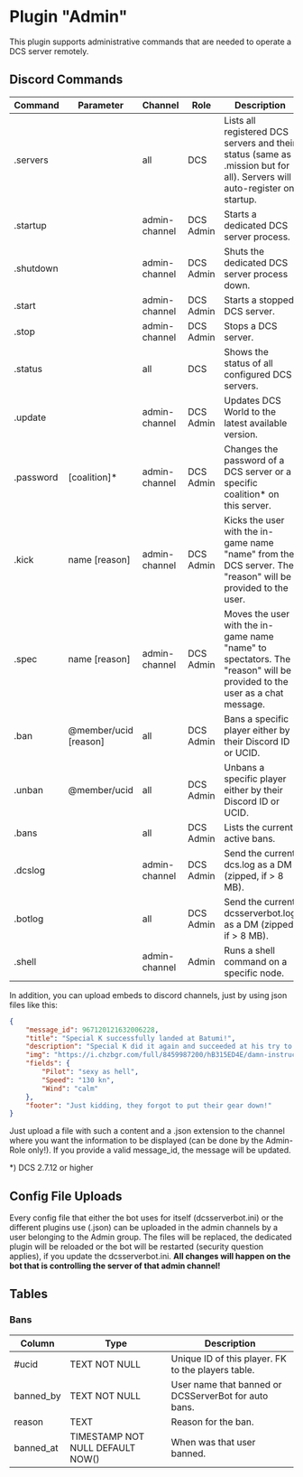 # Plugin "Admin"
This plugin supports administrative commands that are needed to operate a DCS server remotely.

## Discord Commands

| Command   | Parameter             | Channel       | Role      | Description                                                                                                              |
|-----------|-----------------------|---------------|-----------|--------------------------------------------------------------------------------------------------------------------------|
| .servers  |                       | all           | DCS       | Lists all registered DCS servers and their status (same as .mission but for all). Servers will auto-register on startup. |
| .startup  |                       | admin-channel | DCS Admin | Starts a dedicated DCS server process.                                                                                   |
| .shutdown |                       | admin-channel | DCS Admin | Shuts the dedicated DCS server process down.                                                                             |
| .start    |                       | admin-channel | DCS Admin | Starts a stopped DCS server.                                                                                             |
| .stop     |                       | admin-channel | DCS Admin | Stops a DCS server.                                                                                                      |
| .status   |                       | all           | DCS       | Shows the status of all configured DCS servers.                                                                          |
| .update   |                       | admin-channel | DCS Admin | Updates DCS World to the latest available version.                                                                       |
| .password | [coalition]*          | admin-channel | DCS Admin | Changes the password of a DCS server or a specific coalition* on this server.                                            |
| .kick     | name [reason]         | admin-channel | DCS Admin | Kicks the user with the in-game name "name" from the DCS server. The "reason" will be provided to the user.              |
| .spec     | name [reason]         | admin-channel | DCS Admin | Moves the user with the in-game name "name" to spectators. The "reason" will be provided to the user as a chat message.  |
| .ban      | @member/ucid [reason] | all           | DCS Admin | Bans a specific player either by their Discord ID or UCID.                                                               |
| .unban    | @member/ucid          | all           | DCS Admin | Unbans a specific player either by their Discord ID or UCID.                                                             |
| .bans     |                       | all           | DCS Admin | Lists the current active bans.                                                                                           |
| .dcslog   |                       | admin-channel | DCS Admin | Send the current dcs.log as a DM (zipped, if > 8 MB).                                                                    |
| .botlog   |                       | all           | DCS Admin | Send the current dcsserverbot.log as a DM (zipped, if > 8 MB).                                                           |
| .shell    |                       | admin-channel | Admin     | Runs a shell command on a specific node.                                                                                 |

In addition, you can upload embeds to discord channels, just by using json files like this:
```json
{
	"message_id": 967120121632006228,
	"title": "Special K successfully landed at Batumi!",
	"description": "Special K did it again and succeeded at his try to land at Senaki.",
	"img": "https://i.chzbgr.com/full/8459987200/hB315ED4E/damn-instruction-manual",
	"fields": {
		"Pilot": "sexy as hell",
		"Speed": "130 kn",
		"Wind": "calm"
	},
	"footer": "Just kidding, they forgot to put their gear down!"
}
```
Just upload a file with such a content and a .json extension to the channel where you want the information to be 
displayed (can be done by the Admin-Role only!). If you provide a valid message_id, the message will be updated.

*) DCS 2.7.12 or higher

## Config File Uploads
Every config file that either the bot uses for itself (dcsserverbot.ini) or the different plugins use (_<plugin>_.json)
can be uploaded in the admin channels by a user belonging to the Admin group. The files will be replaced, 
the dedicated plugin will be reloaded or the bot will be restarted (security question applies), if you update the 
dcsserverbot.ini. **All changes will happen on the bot that is controlling the server of that admin channel!**

## Tables
### Bans
| Column    | Type                             | Description                                          |
|-----------|----------------------------------|------------------------------------------------------|
| #ucid     | TEXT NOT NULL                    | Unique ID of this player. FK to the players table.   |
| banned_by | TEXT NOT NULL                    | User name that banned or DCSServerBot for auto bans. |
| reason    | TEXT                             | Reason for the ban.                                  |
| banned_at | TIMESTAMP NOT NULL DEFAULT NOW() | When was that user banned.                           |
